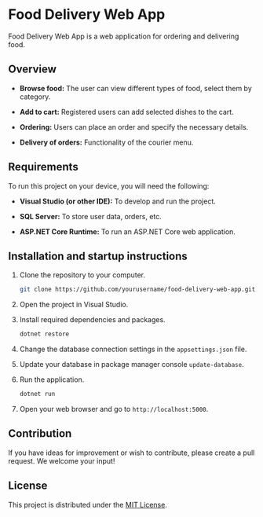 # Food Delivery Web App

Food Delivery Web App is a web application for ordering and delivering food.

## Overview


- **Browse food:** The user can view different types of food, select them by category.

- **Add to cart:** Registered users can add selected dishes to the cart.

- **Ordering:** Users can place an order and specify the necessary details.

- **Delivery of orders:** Functionality of the courier menu.

## Requirements

To run this project on your device, you will need the following:

- **Visual Studio (or other IDE):** To develop and run the project.

- **SQL Server:** To store user data, orders, etc.

- **ASP.NET Core Runtime:** To run an ASP.NET Core web application.

## Installation and startup instructions

1. Clone the repository to your computer.

     ```bash
     git clone https://github.com/yourusername/food-delivery-web-app.git
     ```

2. Open the project in Visual Studio.

3. Install required dependencies and packages.

     ```bash
     dotnet restore
     ```

4. Change the database connection settings in the `appsettings.json` file.

5. Update your database in package manager console `update-database`.

6. Run the application.

     ```bash
     dotnet run
     ```

7. Open your web browser and go to `http://localhost:5000`.

## Contribution

If you have ideas for improvement or wish to contribute, please create a pull request. We welcome your input!

## License

This project is distributed under the [MIT License](LICENSE).
